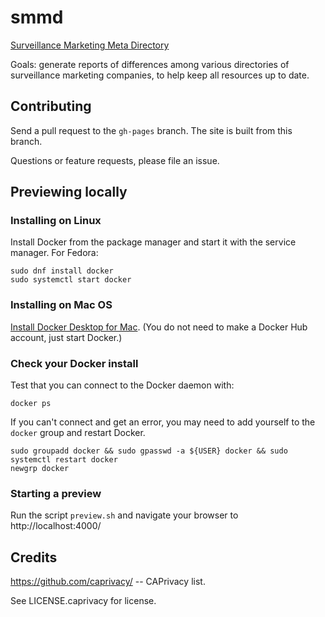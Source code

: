 # smmd

[Surveillance Marketing Meta Directory](https://dmarti.github.io/smmd/)

Goals: generate reports of differences among various
directories of surveillance marketing companies,
to help keep all resources up to date.


## Contributing

Send a pull request to the `gh-pages` branch.  The site is built from this branch.

Questions or feature requests, please file an issue.


## Previewing locally

### Installing on Linux

Install Docker from the package manager and start it
with the service manager.  For Fedora:

```
sudo dnf install docker
sudo systemctl start docker
```

### Installing on Mac OS 

[Install Docker Desktop for
Mac](https://docs.docker.com/docker-for-mac/install/).
(You do not need to make a Docker Hub account, just
start Docker.)

### Check your Docker install

Test that you can connect to the Docker daemon with:

```
docker ps
```

If you can't connect and get an error, you may need to
add yourself to the `docker` group and restart Docker.

```
sudo groupadd docker && sudo gpasswd -a ${USER} docker && sudo systemctl restart docker
newgrp docker
```

### Starting a preview

Run the script `preview.sh` and navigate your browser to http://localhost:4000/



## Credits

https://github.com/caprivacy/ -- CAPrivacy list.

See LICENSE.caprivacy for license.
